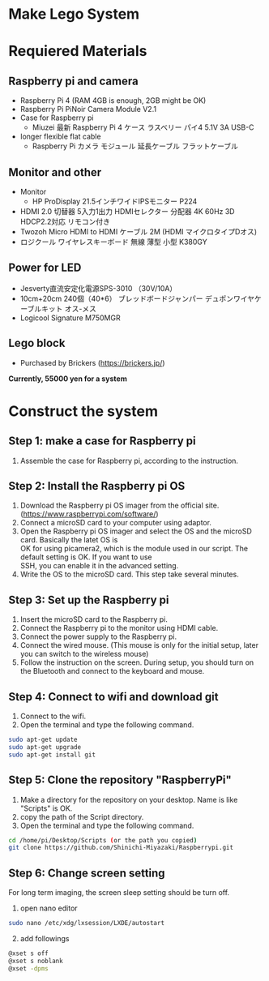 # Make Lego System

# Requiered Materials
## Raspberry pi and camera
- Raspberry Pi 4 (RAM 4GB is enough, 2GB might be OK)
- Raspberry Pi PiNoir Camera Module V2.1
- Case for Raspberry pi 
  - Miuzei 最新 Raspberry Pi 4 ケース ラスベリー パイ4 5.1V 3A USB-C 
- longer flexible flat cable 
  - Raspberry Pi カメラ モジュール 延長ケーブル フラットケーブル

## Monitor and other
- Monitor
  - HP ProDisplay 21.5インチワイドIPSモニター P224 
- HDMI 2.0 切替器 5入力1出力 HDMIセレクター 分配器 4K 60Hz 3D HDCP2.2対応 リモコン付き 
- Twozoh Micro HDMI to HDMI ケーブル 2M (HDMI マイクロタイプDオス) 
- ロジクール ワイヤレスキーボード 無線 薄型 小型 K380GY 

## Power for LED
- Jesverty直流安定化電源SPS-3010 （30V/10A）
- 10cm+20cm 240個（40*6） ブレッドボードジャンパー デュポンワイヤケーブルキット オス-メス
- Logicool Signature M750MGR 

## Lego block
- Purchased by Brickers (https://brickers.jp/)

__Currently, 55000 yen for a system__

# Construct the system
## Step 1: make a case for Raspberry pi
1. Assemble the case for Raspberry pi, according to the instruction.

## Step 2: Install the Raspberry pi OS 
1. Download the Raspberry pi OS imager from the official site. (https://www.raspberrypi.com/software/)
2. Connect a microSD card to your computer using adaptor.
3. Open the Raspberry pi OS imager and select the OS and the microSD card. Basically the latet OS is   
OK for using picamera2, which is the module used in our script. The default setting is OK. If you want to use  
SSH, you can enable it in the advanced setting. 
4. Write the OS to the microSD card. This step take several minutes.  

## Step 3: Set up the Raspberry pi
1. Insert the microSD card to the Raspberry pi.
2. Connect the Raspberry pi to the monitor using HDMI cable.
3. Connect the power supply to the Raspberry pi.
4. Connect the wired mouse. (This mouse is only for the initial setup, later you can switch to the wireless mouse)
5. Follow the instruction on the screen. During setup, you should turn on the Bluetooth and connect to the keyboard and mouse. 

## Step 4: Connect to wifi and download git
1. Connect to the wifi.
2. Open the terminal and type the following command.
```bash
sudo apt-get update
sudo apt-get upgrade
sudo apt-get install git
```

## Step 5: Clone the repository "RaspberryPi"
1. Make a directory for the repository on your desktop. Name is like "Scripts" is OK. 
2. copy the path of the Script directory. 
3. Open the terminal and type the following command.
```bash
cd /home/pi/Desktop/Scripts (or the path you copied)
git clone https://github.com/Shinichi-Miyazaki/Raspberrypi.git
```  

## Step 6: Change screen setting  
For long term imaging, the screen sleep setting should be turn off. 
1. open nano editor   
```bash 
sudo nano /etc/xdg/lxsession/LXDE/autostart
```  
2. add followings   
``` bash 
@xset s off 
@xset s noblank
@xset -dpms
```  

